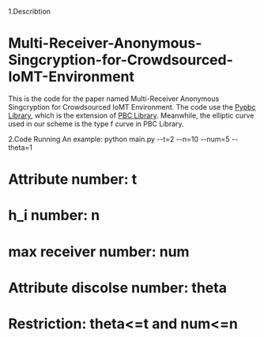 1.Describtion
# Multi-Receiver-Anonymous-Singcryption-for-Crowdsourced-IoMT-Environment
This is the code for the paper named Multi-Receiver Anonymous Singcryption for Crowdsourced IoMT Environment. The code use the [Pypbc Library](https://github.com/debatem1/pypbc), which is the extension of [PBC Library](https://github.com/blynn/pbc). Meanwhile, the elliptic curve used in our scheme is the type f curve in PBC Library.

2.Code Running
An example: python main.py --t=2 --n=10 --num=5 --theta=1
# Attribute number: t
# h_i number: n
# max receiver number: num
# Attribute discolse number: theta
# Restriction: theta<=t and num<=n
